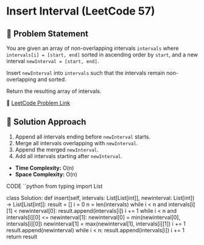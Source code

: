 # Insert Interval (LeetCode 57)

## 📌 Problem Statement
You are given an array of non-overlapping intervals `intervals` where `intervals[i] = [start, end]` sorted in ascending order by `start`, and a new interval `newInterval = [start, end]`.  

Insert `newInterval` into `intervals` such that the intervals remain non-overlapping and sorted.  

Return the resulting array of intervals.

🔗 [LeetCode Problem Link](https://leetcode.com/problems/insert-interval/)

## 🚀 Solution Approach
1. Append all intervals ending before `newInterval` starts.
2. Merge all intervals overlapping with `newInterval`.
3. Append the merged `newInterval`.
4. Add all intervals starting after `newInterval`.

- **Time Complexity:** O(n)  
- **Space Complexity:** O(n)

CODE
``python
from typing import List

class Solution:
    def insert(self, intervals: List[List[int]], newinterval: List[int]) -> List[List[int]]:
        result = []
        i = 0
        n = len(intervals)
        while i < n and intervals[i][1] < newinterval[0]:
            result.append(intervals[i])
            i += 1
        while i < n and intervals[i][0] <= newinterval[1]:
            newinterval[0] = min(newinterval[0], intervals[i][0])
            newinterval[1] = max(newinterval[1], intervals[i][1])
            i += 1
        result.append(newinterval)
        while i < n:
            result.append(intervals[i])
            i += 1
        return result
